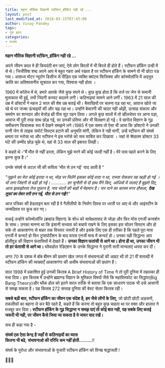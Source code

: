 ```yaml
---
title: महान भौतिक विज्ञानी स्टीफेन_हॉकिंग नही रहे ...
layout: post
last_modified_at: 2018-03-15T07:45:00
author: Vinay Pandey
tags:
- गुरु ज्ञान
categories:
- मध्यम
---
```

**महान भौतिक विज्ञानी स्टीफेन_हॉकिंग नही रहे ...**

अपने जीवन काल मे ही किवदंती बन जाएं, ऐसे लोग बिरलों में भी बिरले ही होते हैं। स्टीफन हॉकिंग उन्ही में से थे। जिजीविषा शब्द अपने आप मे बहुत गहरा अर्थ रखता है पर स्टीफन हॉकिंग के सामने वो भी छोटा पड गया।  असाध्य मोटर न्यूरॉन डिसीज से पीड़ित एक व्यक्ति क्वांटम फिजिक्स और कॉस्मोलॉजि में अद्भुत क्रांति का अविश्वसनीय सूत्रपात कर गया, विश्वास नही होता । 

1960 में कॉलेज में थे, हमारे आपके जैसे कुछ सपने थे। कुछ कुछ होता है कि तर्ज पर जेन से रूमानी मुलाकात भी हुई, तभी जिंदगी करवट बदलने लगी। कठिनाइयां सामने आने लगीं।  1963 में 21 साल की उम्र में डॉक्टरों ने महज 2 साल की शेष उम्र बताई थी। बैसाखियों पर चलना पड़ रहा था, आवाज खोते जा रहे थे पर जज्बा ऊंचाइयों की और चढ़ रहा था। उन्होंने बेचारगी की चादर नही ओढ़ी, उत्साह संकल्प और समर्पण का शानदार और बेजोड़ थ्री पीस सूट पहन लिया। अगले कुछ सालों में तो व्हीलचेयर पर आना पड़ा, आवाज भी पूरी तरह साथ छोड़ गई, पर उनकी प्रतिभा और भी विलक्षण हो गई। वे खगोल विज्ञान के गूढ़  समीकरण चित्रात्मक रूप में देखने समझने लगे।1985 में एक समय तो ऐसा भी आया कि डॉक्टरो ने उनकी पत्नी जेन से लाइफ सपोर्ट सिस्टम हटाने की अनुमति मांगी, लेकिन वे नही मानीं, उन्हें स्टीफन की संघर्ष क्षमता पर भरोसा था और स्टीफन ने इस भरोसे को सच साबित कर दिखाया । जहां से श्रेष्ठतम डॉक्टर 33 घंटे की उम्मीद छोड़ चुके थे, वहां से 33 साल की इबारत लिखी। 

वे कहते थे -“मैं मौत से नहीं डरता, लेकिन मुझे मरने की कोई जल्दी नहीं है। मेरे पास पहले करने के लिए इतना कुछ है।”
 
उनके संघर्ष से अटल जी की कविता 'मौत से ठन गई' याद आती है "

*"जूझने का मेरा कोई इरादा न था,*
*मोड़ पर मिलेंगे इसका कोई वादा न था,*
*रास्ता रोककर वह खड़ी हो गई ।*
*यों लगा जिंदगी से बड़ी हो गई।*
............
*हर चुनौती से दो हाथ मैंने किए,*
*आंधियों में जलाएं हैं बुझते दिए,*
*आज झकझोरता तेज तूफान है,*
*नाव भंवरों की बाहों में मेहमान है।*
*पार पाने का कायम मगर हौसला,*
***देख तूफां का तेवर तरी तन गई,***
***मौत से ठन गई!!**"*

आज पत्रिका की हेडलाइन बता रही है वे गैलीलीयो के निर्वाण दिवस पर धरती पर आए थे और आइंस्टीन के जन्मदिवस पर कूच कर गए।

वाकई उन्होंने कॉस्मोलॉजि (ब्रम्हांड विज्ञान) के शोध को सापेक्षतावाद से जोड़ा और फिर मॉस एनर्जी कन्वर्शन के साथ। उनका मानना था कि इंसानी सभ्यता को बचाये रखने के लिए इसका इस सोलर सिस्टम और हो सके तो आकाशगंगा से बाहर तक विस्तार जरूरी है और इसके लिए एक ही तरीका है कि पहले पूरा मास एनर्जी में कन्वर्ट हो फिर ट्रांसपोर्टेशन के बाद वापस एनर्जी मास में कन्वर्ट हो। उनका यही सिद्धान्त आप हॉलीवुड की विज्ञान फंतासियों में देखते हैं। **उनका विज्ञान फतांसी से आगे था। होना ही था, उनका जीवन भी तो हर फंतासी से आगे था।** ब्लैकहोल रेडिएशन के उनके सिद्धान्त ने पुरानी सारी मान्यताएं ध्वस्त कर दीं। 

अगर 70 के दशक में बॉब बीमन की छलांग खेल जगत में संभावनाओं की आहट थी तो 21 वीं शताब्दी में स्टीफन हॉकिंग की व्यख्याएँ आकाशगंगा की असीम संभावनाओं की छलांग हैं। 

 साल 1998 में प्रकाशित हुई उनकी किताब A Brief History of Time ने तो पूरी दुनिया में तहलका ही मचा दिया। इस किताब में उन्होंने ब्रह्माण्ड विज्ञान के मुश्किल विषयों जैसे कि महाविस्फोट का सिद्धांत(Big Bang Theory)और ब्लैक होल को इतने सरल तरीके से बताया कि एक साधारण पाठक भी उसे आसानी से समझ सकता है। यह किताब 272 सप्ताह दुनिया की बेस्ट सेलर किताब रही। 

**सबसे बड़ी बात, स्टीफन हॉकिंग का जीवन एक संदेश है, हम जैसे लोंगों के लिए,** जो छोटी छोटी अड़चनों, तकलीफों का बहाना ले कर बैठे रहते हैं, कहते हैं कि करना तो बहुत कुछ चाहता था पर वक्त और हालात ने मजबूर कर दिया।  **स्टीफन हॉकिंग के गूढ़ सिद्धान्त न समझ पाएं तो कोई बात नही, यह सबके लिए कतई जरूरी भी नही, पर जीवन कैसे जिया जा सकता है ये जरूर याद रखें।** 

सच ही कहा गया है -

**संघर्ष एक ऐसा केन्द्र**
**है जहाँ से**
**कठिनाइयों का व्यास**  
**कितना भी बढे,**
**संभावनाओ की परिधि**
**कम नहीं होती.........**!!
            
संघर्ष के पुरोधा और संभावनाओं के पुजारी स्टीफन हॉकिंग को विनम्र  श्रद्धांजली ! 

🙏🌷🙏



